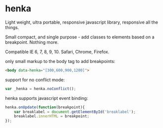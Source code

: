 henka
=====

Light weight, ultra portable, responsive javascript library, responsive all the things.

Small compact, and single purpose - add classes to elements based on a breakpoint. Nothing more.

Compatible IE 6, 7, 8, 9, 10. Safari, Chrome, Firefox.

only small markup to the body tag to add breakpoints:
```html
<body data-henka="[300,600,900,1200]">
```

support for no conflict mode:
```javascript
var _henka = henka.noConflict();
```

henka supports javascript event binding:
```javascript
henka.onUpdate(function(breakpoint){
    var breaklabel = document.getElementById('breaklabel');
    breaklabel.innerHTML = breakpoint;
});
```
